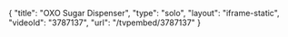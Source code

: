 {
    "title": "OXO Sugar Dispenser",
    "type": "solo",
    "layout": "iframe-static",
    "videoId": "3787137",
    "url": "\/tvpembed\/3787137"
}